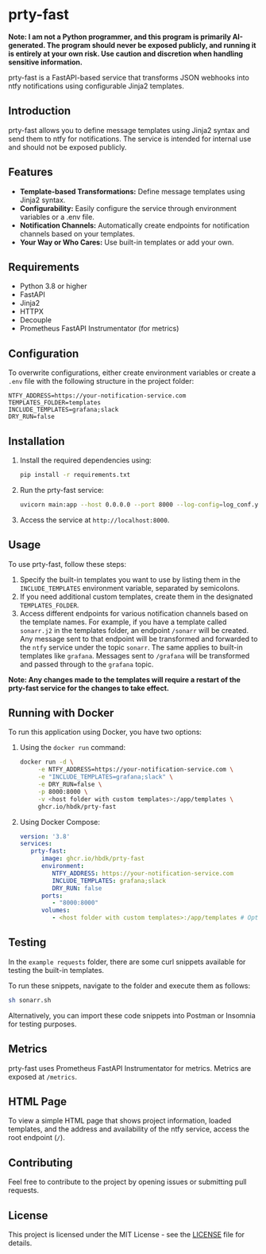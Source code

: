 # prty-fast

**Note: I am not a Python programmer, and this program is primarily AI-generated. The program should never be exposed publicly, and running it is entirely at your own risk. Use caution and discretion when handling sensitive information.**

prty-fast is a FastAPI-based service that transforms JSON webhooks into ntfy notifications using configurable Jinja2 templates.

## Introduction

prty-fast allows you to define message templates using Jinja2 syntax and send them to ntfy for notifications. The service is intended for internal use and should not be exposed publicly.

## Features

- **Template-based Transformations:** Define message templates using Jinja2 syntax.
- **Configurability:** Easily configure the service through environment variables or a .env file.
- **Notification Channels:** Automatically create endpoints for notification channels based on your templates.
- **Your Way or Who Cares:** Use built-in templates or add your own.

## Requirements

- Python 3.8 or higher
- FastAPI
- Jinja2
- HTTPX
- Decouple
- Prometheus FastAPI Instrumentator (for metrics)

## Configuration

To overwrite configurations, either create environment variables or create a `.env` file with the following structure in the project folder:

```
NTFY_ADDRESS=https://your-notification-service.com
TEMPLATES_FOLDER=templates
INCLUDE_TEMPLATES=grafana;slack
DRY_RUN=false
```

## Installation

1. Install the required dependencies using:

   ```bash
   pip install -r requirements.txt
   ```

2. Run the prty-fast service:

   ```bash
   uvicorn main:app --host 0.0.0.0 --port 8000 --log-config=log_conf.yaml
   ```

3. Access the service at `http://localhost:8000`.

## Usage

To use prty-fast, follow these steps:

1. Specify the built-in templates you want to use by listing them in the `INCLUDE_TEMPLATES` environment variable, separated by semicolons.
2. If you need additional custom templates, create them in the designated `TEMPLATES_FOLDER`.
3. Access different endpoints for various notification channels based on the template names. For example, if you have a template called `sonarr.j2` in the templates folder, an endpoint `/sonarr` will be created. Any message sent to that endpoint will be transformed and forwarded to the `ntfy` service under the topic `sonarr`. The same applies to built-in templates like `grafana`. Messages sent to `/grafana` will be transformed and passed through to the `grafana` topic.

**Note: Any changes made to the templates will require a restart of the prty-fast service for the changes to take effect.**

## Running with Docker

To run this application using Docker, you have two options:

1. Using the `docker run` command:
    ```bash
    docker run -d \
         -e NTFY_ADDRESS=https://your-notification-service.com \
         -e "INCLUDE_TEMPLATES=grafana;slack" \
         -e DRY_RUN=false \
         -p 8000:8000 \
         -v <host folder with custom templates>:/app/templates \
         ghcr.io/hbdk/prty-fast
    ```

2. Using Docker Compose:
    ```yaml
    version: '3.8'
    services:
       prty-fast:
          image: ghcr.io/hbdk/prty-fast
          environment:
             NTFY_ADDRESS: https://your-notification-service.com
             INCLUDE_TEMPLATES: grafana;slack
             DRY_RUN: false
          ports:
             - "8000:8000"
          volumes:
             - <host folder with custom templates>:/app/templates # Optional
    ```

## Testing

In the `example requests` folder, there are some curl snippets available for testing the built-in templates.

To run these snippets, navigate to the folder and execute them as follows:

```bash
sh sonarr.sh
```

Alternatively, you can import these code snippets into Postman or Insomnia for testing purposes.

## Metrics

prty-fast uses Prometheus FastAPI Instrumentator for metrics. Metrics are exposed at `/metrics`.

## HTML Page

To view a simple HTML page that shows project information, loaded templates, and the address and availability of the ntfy service, access the root endpoint (`/`).

## Contributing

Feel free to contribute to the project by opening issues or submitting pull requests.

## License

This project is licensed under the MIT License - see the [LICENSE](LICENSE) file for details.
